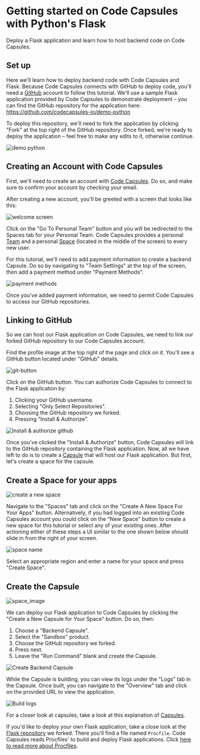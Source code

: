 
# Getting started on Code Capsules with Python's Flask

Deploy a Flask application and learn how to host backend code on Code Capsules. 

## Set up

Here we'll learn how to deploy backend code with Code Capsules and Flask. Because Code Capsules connects with GitHub to deploy code, you'll need a [GitHub](www.github.com) account to follow this tutorial. We'll use a sample Flask application provided by Code Capsules to demonstrate deployment – you can find the GitHub repository for the application here: https://github.com/codecapsules-io/demo-python

To deploy this repository, we'll need to fork the application by clicking "Fork" at the top right of the GitHub repository. Once forked, we're ready to deploy the application – feel free to make any edits to it, otherwise continue. 

![demo python](images/cc-demo-python-github.png)

## Creating an Account with Code Capsules

First, we'll need to create an account with [Code Capsules](https://codecapsules.io/). Do so, and make sure to confirm your account by checking your email. 

After creating a new account, you'll be greeted with a screen that looks like this: 

![welcome screen](images/welcome-screen.jpg)

Click on the "Go To Personal Team" button and you will be redirected to the Spaces tab for your Personal Team. Code Capsules provides a personal [Team](https://codecapsules.io/docs/faq/what-is-a-team/) and a personal [Space](https://codecapsules.io/docs/faq/what-is-a-space/) (located in the middle of the screen) to every new user. 

For this tutorial, we'll need to add payment information to create a backend Capsule. Do so by navigating to "Team Settings" at the top of the screen, then add a payment method under "Payment Methods". 

![payment methods](images/payment-methods.png)

Once you've added payment information, we need to permit Code Capsules to access our GitHub repositories. 

## Linking to GitHub

So we can host our Flask application on Code Capsules, we need to link our forked GitHub repository to our Code Capsules account.

Find the profile image at the top right of the page and click on it. You'll see a GitHub button located under "GitHub" details. 

![git-button](images/git-button.png)

Click on the GitHub button. You can authorize Code Capsules to connect to the Flask application by:

1. Clicking your GitHub username.
2. Selecting "Only Select Repositories".
3. Choosing the GitHub repository we forked.
4. Pressing "Install & Authorize".

![Install & authorize github](images/github-integration.gif)

Once you've clicked the "Install & Authorize" button, Code Capsules will link to the GitHub repository containing the Flask application. Now, all we have left to do is to create a [Capsule](https://codecapsules.io/docs/faq/what-is-a-capsule) that will host our Flask application. But first, let's create a space for the capsule.

## Create a Space for your apps

![create a new space](images/spaces.png)

Navigate to the "Spaces" tab and click on the "Create A New Space For Your Apps" button. Alternatively, if you had logged into an existing Code Capsules account you could click on the "New Space" button to create a new space for this tutorial or select any of your existing ones. After actioning either of these steps a UI similar to the one shown below should slide in from the right of your screen.  

![space name](images/space-name.png)

Select an appropriate region and enter a name for your space and press "Create Space".

## Create the Capsule

![space_image](images/space.png)

We can deploy our Flask application to Code Capsules by clicking the "Create a New Capsule for Your Space" button. Do so, then:

1. Choose a "Backend Capsule".
2. Select the "Sandbox" product.
3. Choose the GitHub repository we forked.
4. Press next.
5. Leave the "Run Command" blank and create the Capsule.

![Create Backend Capsule](images/creating-backend-capsule.gif)

While the Capsule is building, you can view its logs under the "Logs" tab in the Capsule. Once built, you can navigate to the "Overview" tab and click on the provided URL to view the application. 

![Build logs](images/backend-capsule-build-logs.gif)

For a closer look at capsules, take a look at this explanation of [Capsules](https://codecapsules.io/docs/faq/what-is-a-capsule).

If you'd like to deploy your own Flask application, take a close look at the [Flask repository](https://github.com/codecapsules-io/demo-python) we forked. There you'll find a file named `Procfile`. Code Capsules reads Procfiles' to build and deploy Flask applications. Click [here to read more about Procfiles](https://pythonhosted.org/deis/using_deis/process-types/). 